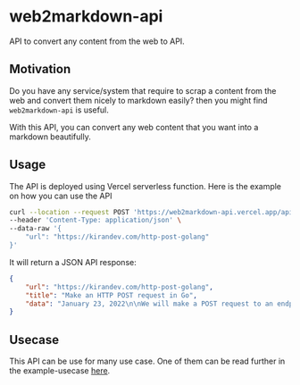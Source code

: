 # web2markdown-api

API to convert any content from the web to API.

## Motivation

Do you have any service/system that require to scrap a content from the web and convert them nicely to markdown easily? then you might find `web2markdown-api` is useful. 

With this API, you can convert any web content that you want into a markdown beautifully.

## Usage

The API is deployed using Vercel serverless function. Here is the example on how you can use the API

```bash
curl --location --request POST 'https://web2markdown-api.vercel.app/api/convert' \
--header 'Content-Type: application/json' \
--data-raw '{
    "url": "https://kirandev.com/http-post-golang"
}'
```

It will return a JSON API response:

```json
{
    "url": "https://kirandev.com/http-post-golang",
    "title": "Make an HTTP POST request in Go",
    "data": "January 23, 2022\n\nWe will make a POST request to an endpoint with a JSON body and display the results on the console.\n\nThe endpoint will accept `id`, `title`, `body`, `userId` and create a new `post`.\n\nCreate a new folder called `http-request`.\n\n```\nmkdir http-request\n\ncd http-request\n\ntouch main.go\n```\n\nOpen the `main.go` and import the necessary packages.\n\n```\npackage main\n\nimport (\n\t\"bytes\"\n\t\"encoding/json\"\n\t\"fmt\"\n\t\"net/http\"\n)\n```\n\nCreate a struct that models the data received from the API.\n\n```\ntype Post struct {\n\tId     int    `json:\"id\"`\n\tTitle  string `json:\"title\"`\n\tBody   string `json:\"body\"`\n\tUserId int    `json:\"userId\"`\n}\n```\n\nCreate a POST request using the method `http.NewRequest`.\n\n```\nfunc main() {\n    // HTTP endpoint\n\tposturl := \"https://jsonplaceholder.typicode.com/posts\"\n\n    // JSON body\n\tbody := []byte(`{\n\t\t\"title\": \"Post title\",\n\t\t\"body\": \"Post description\",\n\t\t\"userId\": 1\n\t}`)\n\n    // Create a HTTP post request\n\tr, err := http.NewRequest(\"POST\", posturl, bytes.NewBuffer(body))\n\tif err != nil {\n\t\tpanic(err)\n\t}\n}\n```\n\nSet the HTTP request header.\n\n```\nr.Header.Add(\"Content-Type\", \"application/json\")\n```\n\nCreate a client and make the post request using the method `client.Do`\n\n```\nclient := &http.Client{}\nres, err := client.Do(r)\nif err != nil {\n\tpanic(err)\n}\n\ndefer res.Body.Close()\n```\n\nLet’s decode the JSON response using `json.NewDecoder` function that takes in the response body and a decode function that takes in a variable of type `Post`.\n\n```\npost := &Post{}\nderr := json.NewDecoder(res.Body).Decode(post)\nif derr != nil {\n\tpanic(derr)\n}\n```\n\nPanic if the HTTP status code not equals to `201`.\n\n```\nif res.StatusCode != http.StatusCreated {\n\tpanic(res.Status)\n}\n```\n\nFinally, print the newly created post on the console.\n\n```\nfmt.Println(\"Id:\", post.Id)\nfmt.Println(\"Title:\", post.Title)\nfmt.Println(\"Body:\", post.Body)\nfmt.Println(\"UserId:\", post.UserId)\n```\n\nHere is the complete working code.\n\n```\npackage main\n\nimport (\n\t\"bytes\"\n\t\"encoding/json\"\n\t\"fmt\"\n\t\"net/http\"\n)\n\ntype Post struct {\n\tId     int    `json:\"id\"`\n\tTitle  string `json:\"title\"`\n\tBody   string `json:\"body\"`\n\tUserId int    `json:\"userId\"`\n}\n\nfunc main() {\n\tposturl := \"https://jsonplaceholder.typicode.com/posts\"\n\n\tbody := []byte(`{\n\t\t\"title\": \"Post title\",''\n\t\t\"body\": \"Post description\",\n\t\t\"userId\": 1\n\t}`)\n\n\tr, err := http.NewRequest(\"POST\", posturl, bytes.NewBuffer(body))\n\tif err != nil {\n\t\tpanic(err)\n\t}\n\n\tr.Header.Add(\"Content-Type\", \"application/json\")\n\n\tclient := &http.Client{}\n\tres, err := client.Do(r)\n\tif err != nil {\n\t\tpanic(err)\n\t}\n\n\tdefer res.Body.Close()\n\n\tpost := &Post{}\n\tderr := json.NewDecoder(res.Body).Decode(post)\n\tif derr != nil {\n\t\tpanic(derr)\n\t}\n\n\tif res.StatusCode != http.StatusCreated {\n\t\tpanic(res.Status)\n\t}\n\n\tfmt.Println(\"Id:\", post.Id)\n\tfmt.Println(\"Title:\", post.Title)\n\tfmt.Println(\"Body:\", post.Body)\n\tfmt.Println(\"UserId:\", post.UserId)\n}\n```\n\n* * *"
}
```

## Usecase

This API can be use for many use case. One of them can be read further in the example-usecase [here](./example-usecase/README.md).